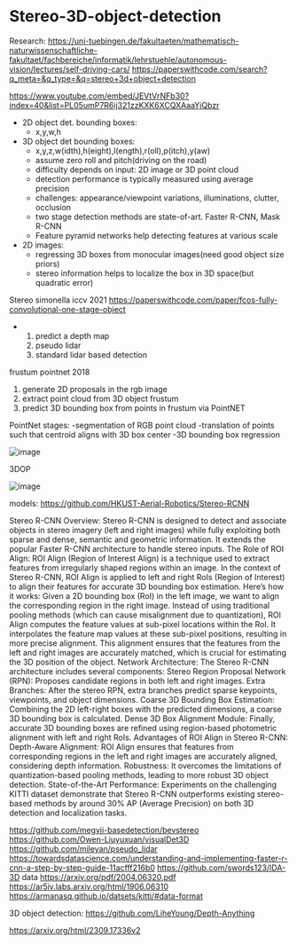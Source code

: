 # Stereo-3D-object-detection

Research:
https://uni-tuebingen.de/fakultaeten/mathematisch-naturwissenschaftliche-fakultaet/fachbereiche/informatik/lehrstuehle/autonomous-vision/lectures/self-driving-cars/
https://paperswithcode.com/search?q_meta=&q_type=&q=stereo+3d+object+detection

https://www.youtube.com/embed/JEVtVrNFb30?index=40&list=PL05umP7R6ij321zzKXK6XCQXAaaYjQbzr
- 2D object det. bounding boxes: 
  - x,y,w,h
- 3D object det bounding boxes:
  - x,y,z,w(idth),h(eight),l(ength),r(oll),p(itch),y(aw)
  - assume zero roll and pitch(driving on the road)
  - difficulty depends on input: 2D image or 3D point cloud
  - detection performance is typically measured using average precision
  - challenges: appearance/viewpoint variations, illuminations, clutter, occlusion
  - two stage detection methods are state-of-art. Faster R-CNN, Mask R-CNN
  - Feature pyramid networks help detecting features at various scale
- 2D images:
  - regressing 3D boxes from monocular images(need good object size priors)
  - stereo information helps to localize the box in 3D space(but quadratic error)

Stereo
simonella iccv 2021
https://paperswithcode.com/paper/fcos-fully-convolutional-one-stage-object
  - 1. predict a depth map
    2. pseudo lidar
    3. standard lidar based detection
       
frustum pointnet 2018
  1. generate 2D proposals in the rgb image
  2. extract point cloud from 3D object frustum
  3. predict 3D bounding box from points in frustum via PointNET

PointNet stages:
  -segmentation of RGB point cloud
  -translation of points such that centroid aligns with 3D box center
  -3D bounding box regression

![image](https://github.com/hajni77/Stereo-3D-object-detection/assets/78812524/60f08378-97b0-4ab5-8a7d-2c0cc2d47d2c)

3DOP

![image](https://github.com/hajni77/Stereo-3D-object-detection/assets/78812524/a6067e1a-3efb-4fa2-8ce0-84094f75abc4)

models:
https://github.com/HKUST-Aerial-Robotics/Stereo-RCNN

Stereo R-CNN Overview:
Stereo R-CNN is designed to detect and associate objects in stereo imagery (left and right images) while fully exploiting both sparse and dense, semantic and geometric information.
It extends the popular Faster R-CNN architecture to handle stereo inputs.
The Role of ROI Align:
ROI Align (Region of Interest Align) is a technique used to extract features from irregularly shaped regions within an image.
In the context of Stereo R-CNN, ROI Align is applied to left and right RoIs (Region of Interest) to align their features for accurate 3D bounding box estimation.
Here’s how it works:
Given a 2D bounding box (RoI) in the left image, we want to align the corresponding region in the right image.
Instead of using traditional pooling methods (which can cause misalignment due to quantization), ROI Align computes the feature values at sub-pixel locations within the RoI.
It interpolates the feature map values at these sub-pixel positions, resulting in more precise alignment.
This alignment ensures that the features from the left and right images are accurately matched, which is crucial for estimating the 3D position of the object.
Network Architecture:
The Stereo R-CNN architecture includes several components:
Stereo Region Proposal Network (RPN): Proposes candidate regions in both left and right images.
Extra Branches: After the stereo RPN, extra branches predict sparse keypoints, viewpoints, and object dimensions.
Coarse 3D Bounding Box Estimation: Combining the 2D left-right boxes with the predicted dimensions, a coarse 3D bounding box is calculated.
Dense 3D Box Alignment Module: Finally, accurate 3D bounding boxes are refined using region-based photometric alignment with left and right RoIs.
Advantages of ROI Align in Stereo R-CNN:
Depth-Aware Alignment: ROI Align ensures that features from corresponding regions in the left and right images are accurately aligned, considering depth information.
Robustness: It overcomes the limitations of quantization-based pooling methods, leading to more robust 3D object detection.
State-of-the-Art Performance: Experiments on the challenging KITTI dataset demonstrate that Stereo R-CNN outperforms existing stereo-based methods by around 30% AP (Average Precision) on both 3D detection and localization tasks.



https://github.com/megvii-basedetection/bevstereo
https://github.com/Owen-Liuyuxuan/visualDet3D
https://github.com/mileyan/pseudo_lidar
https://towardsdatascience.com/understanding-and-implementing-faster-r-cnn-a-step-by-step-guide-11acfff216b0
https://github.com/swords123/IDA-3D
data
https://arxiv.org/pdf/2004.06320.pdf
https://ar5iv.labs.arxiv.org/html/1906.06310
https://armanasq.github.io/datsets/kitti/#data-format

3D object detection:
https://github.com/LiheYoung/Depth-Anything


https://arxiv.org/html/2309.17336v2

